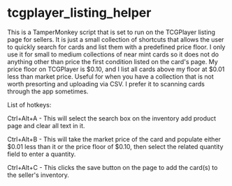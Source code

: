 # tcgplayer_listing_helper
This is a TamperMonkey script that is set to run on the TCGPlayer listing page for sellers. It is just a small collection of shortcuts that allows the user to quickly search for cards and list them with a predefined price floor. I only use it for small to medium collections of near mint cards so it does not do anything other than price the first condition listed on the card's page. My price floor on TCGPlayer is $0.10, and I list all cards above my floor at $0.01 less than market price. Useful for when you have a collection that is not worth presorting and uploading via CSV. I prefer it to scanning cards through the app sometimes.

List of hotkeys:

Ctrl+Alt+A - This will select the search box on the inventory add product page and clear all text in it.

Ctrl+Alt+B - This will take the market price of the card and populate either $0.01 less than it or the price floor of $0.10, then select the related quantity field to enter a quantity.

Ctrl+Alt+C - This clicks the save button on the page to add the card(s) to the seller's inventory.
